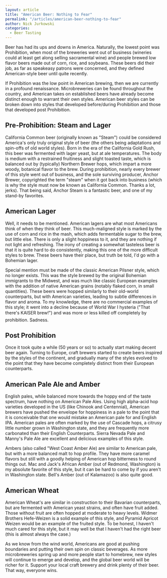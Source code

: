 ```yaml
---
layout: article
title: "American Beer: Nothing to Fear"
permalink: "/articles/american-beer-nothing-to-fear"
author: Nick Jurkowski
categories:
  - Beer Tasting
---
```


<p>Beer has had its ups and downs in America. Naturally, the lowest point was Prohibition, when most of the breweries went out of business (wineries could at least get along selling sacramental wine) and people brewed low flavor beers made out of corn, rice, and soybeans. These beers did their job, as far as speakeasy patrons were concerned, and they defined American-style beer until quite recently.</p>
<p>If Prohibition was the low point in American brewing, then we are currently in a profound renaissance. Microbreweries can be found throughout the country, and American takes on established beers have already become distinct enough to warrant their own styles. American beer styles can be broken down into styles that developed before/during Prohibition and those that developed post Prohibition.</p>
<h2>Pre-Prohibition: Steam and Lager</h2>
<p>California Common beer (originally known as "Steam") could be considered America's only truly original style of beer (the others being adaptations and spin-offs of old world styles). Born in the era of the California Gold Rush, this beer was fermented with lager yeast, but at ale temperatures. The body is medium with a restrained fruitiness and slight toasted taste, which is balanced out by (typically) Northern Brewer hops, which impart a more woody, botanical flavor to the brew. During prohibition, nearly every brewer of this style went out of business, and the sole surviving producer, Anchor Brewer, copyrighted the term "steam" when it got back into business (which is why the style must now be known as California Common. Thanks a lot, jerks). That being said, Anchor Steam is a fantastic beer, and one of my stand-by favorites.</p>
<h2>American Lager</h2>
<p>Well, it needs to be mentioned. American lagers are what most Americans think of when they think of beer. This much-maligned style is marked by the use of corn and rice in the mash, which adds fermentable sugar to the brew, but little else. There is only a slight hoppiness to it, and they are nothing if not light and refreshing. The irony of creating a somewhat tasteless beer is that it is quite hard to do consistently, making this one of the more difficult styles to brew. These beers have their place, but truth be told, I'd go with a Bohemian lager.</p>
<p>Special mention must be made of the classic American Pilsner style, which no longer exists. This was the style brewed by the original Bohemian immigrants to the Midwest, and was much like classic European examples with the addition of native American grains (notably flaked corn, in small quantities). These beers were hopped similarly to their old-world counterparts, but with American varieties, leading to subtle differences in flavor and aroma. To my knowledge, there are no commercial examples of this style; it went into a decline because of World War I hysteria ("That there's KAISER brew!") and was more or less killed off completely by prohibition. Sadness.</p>
<h2>Post Prohibition</h2>
<p>Once it took quite a while (50 years or so) to actually start making decent beer again. Turning to Europe, craft brewers started to create beers inspired by the styles of the continent, and gradually many of the styles evolved to the point that they have become completely distinct from their European counterparts.</p>
<h2>American Pale Ale and Amber</h2>
<p>English pales, while balanced more towards the hoppy end of the taste spectrum, have nothing on American Pale Ales. Using high alpha-acid hop varieties developed in the US (like Chinook and Centennial), American brewers have pushed the envelope for hoppiness in a pale to the point that it is conceivable that one would mistake an American pale for and English IPA. American pales are often marked by the use of Cascade hops, a citrusy little number grown in Washington state, and they are frequently more carbonated than their English Counterparts. Sierra Nevada Pale and Manny's Pale Ale are excellent and delicious examples of this style.</p>
<p>Ambers (also called "West Coast Amber Ale) are similar to American pale, but with a more balanced malt to hop profile. They have more caramel flavors but still with a goodly helping of American hop bitterness to round things out. Mac and Jack's African Amber (out of Redmond, Washington) is my absolute favorite of this style, but it can be hard to come by if you aren't in Washington state. Bell's Amber (out of Kalamazoo) is also quite good.</p>
<h2>American Wheat</h2>
<p>American Wheat's are similar in construction to their Bavarian counterparts, but are fermented with American yeast strains, and often have fruit added. Those without fruit are often hopped at moderate to heavy levels. Widmer Brothers Hefe-Weizen is a solid example of this style, and Pyramid Apricot Weizen would be an example of the fruited style. To be honest, I haven't much cared for this style, but it may well be that I haven't had the right beer (this is almost always the case.)</p>
<p>As we know from the wind world, Americans are good at pushing boundaries and putting their own spin on classic beverages. As more microbreweries spring up and more people start to homebrew, new styles will continue to emerge and develop, and the global beer world will be richer for it. Support your local craft brewery and drink plenty of their beer. That way, everyone wins.</p>
